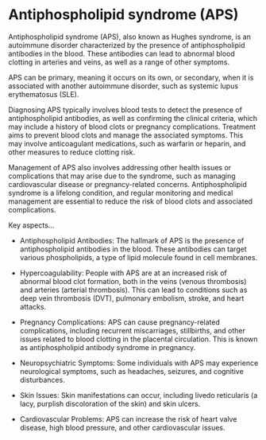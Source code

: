 # Antiphospholipid syndrome (APS)

Antiphospholipid syndrome (APS), also known as Hughes syndrome, is an autoimmune disorder characterized by the presence of antiphospholipid antibodies in the blood. These antibodies can lead to abnormal blood clotting in arteries and veins, as well as a range of other symptoms. 

APS can be primary, meaning it occurs on its own, or secondary, when it is associated with another autoimmune disorder, such as systemic lupus erythematosus (SLE).

Diagnosing APS typically involves blood tests to detect the presence of antiphospholipid antibodies, as well as confirming the clinical criteria, which may include a history of blood clots or pregnancy complications. Treatment aims to prevent blood clots and manage the associated symptoms. This may involve anticoagulant medications, such as warfarin or heparin, and other measures to reduce clotting risk.

Management of APS also involves addressing other health issues or complications that may arise due to the syndrome, such as managing cardiovascular disease or pregnancy-related concerns. Antiphospholipid syndrome is a lifelong condition, and regular monitoring and medical management are essential to reduce the risk of blood clots and associated complications.

Key aspects…

* Antiphospholipid Antibodies: The hallmark of APS is the presence of antiphospholipid antibodies in the blood. These antibodies can target various phospholipids, a type of lipid molecule found in cell membranes.

* Hypercoagulability: People with APS are at an increased risk of abnormal blood clot formation, both in the veins (venous thrombosis) and arteries (arterial thrombosis). This can lead to conditions such as deep vein thrombosis (DVT), pulmonary embolism, stroke, and heart attacks.

* Pregnancy Complications: APS can cause pregnancy-related complications, including recurrent miscarriages, stillbirths, and other issues related to blood clotting in the placental circulation. This is known as antiphospholipid antibody syndrome in pregnancy.

* Neuropsychiatric Symptoms: Some individuals with APS may experience neurological symptoms, such as headaches, seizures, and cognitive disturbances.

* Skin Issues: Skin manifestations can occur, including livedo reticularis (a lacy, purplish discoloration of the skin) and skin ulcers.

* Cardiovascular Problems: APS can increase the risk of heart valve disease, high blood pressure, and other cardiovascular issues.

